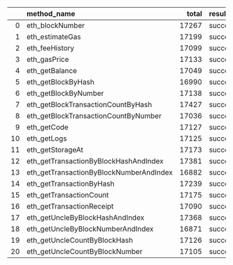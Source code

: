 |    | method_name                             |   total | result   |   count |   percentage |
|---:|:----------------------------------------|--------:|:---------|--------:|-------------:|
|  0 | eth_blockNumber                         |   17267 | success  |   14414 |     0.834772 |
|  1 | eth_estimateGas                         |   17199 | success  |   14316 |     0.832374 |
|  2 | eth_feeHistory                          |   17099 | success  |   14135 |     0.826657 |
|  3 | eth_gasPrice                            |   17133 | success  |   14324 |     0.836047 |
|  4 | eth_getBalance                          |   17049 | success  |   14286 |     0.837938 |
|  5 | eth_getBlockByHash                      |   16990 | success  |   14133 |     0.831842 |
|  6 | eth_getBlockByNumber                    |   17138 | success  |   14291 |     0.833878 |
|  7 | eth_getBlockTransactionCountByHash      |   17427 | success  |   14499 |     0.831985 |
|  8 | eth_getBlockTransactionCountByNumber    |   17036 | success  |   14263 |     0.837227 |
|  9 | eth_getCode                             |   17127 | success  |   14207 |     0.829509 |
| 10 | eth_getLogs                             |   17125 | success  |   14202 |     0.829314 |
| 11 | eth_getStorageAt                        |   17173 | success  |   14341 |     0.83509  |
| 12 | eth_getTransactionByBlockHashAndIndex   |   17381 | success  |   14468 |     0.832403 |
| 13 | eth_getTransactionByBlockNumberAndIndex |   16882 | success  |   14154 |     0.838408 |
| 14 | eth_getTransactionByHash                |   17239 | success  |   14362 |     0.833111 |
| 15 | eth_getTransactionCount                 |   17175 | success  |   14403 |     0.838603 |
| 16 | eth_getTransactionReceipt               |   17090 | success  |   14255 |     0.834114 |
| 17 | eth_getUncleByBlockHashAndIndex         |   17368 | success  |   14520 |     0.83602  |
| 18 | eth_getUncleByBlockNumberAndIndex       |   16871 | success  |   14132 |     0.83765  |
| 19 | eth_getUncleCountByBlockHash            |   17126 | success  |   14321 |     0.836214 |
| 20 | eth_getUncleCountByBlockNumber          |   17105 | success  |   14337 |     0.838176 |